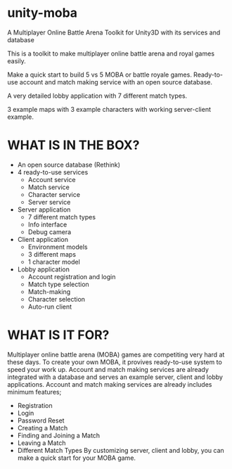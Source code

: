 # unity-moba
A Multiplayer Online Battle Arena Toolkit for Unity3D with its services and database

This is a toolkit to make multiplayer online battle arena and royal games easily.

Make a quick start to build 5 vs 5 MOBA or battle royale games.
Ready-to-use account and match making service with an open source database.

A very detailed lobby application with 7 different match types.

3 example maps with 3 example characters with working server-client example.

# WHAT IS IN THE BOX?
- An open source database (Rethink)
- 4 ready-to-use services
  - Account service
  - Match service
  - Character service
  - Server service
- Server application
  - 7 different match types
  - Info interface
  - Debug camera
- Client application
  - Environment models
  - 3 different maps
  - 1 character model
- Lobby application
  - Account registration and login
  - Match type selection
  - Match-making
  - Character selection
  - Auto-run client

# WHAT IS IT FOR?
Multiplayer online battle arena (MOBA) games are competiting very hard at these days. To
create your own MOBA, it provives ready-to-use system to speed your work up. Account and
match making services are already integrated with a database and serves an example server,
client and lobby applications.
Account and match making services are already includes minimum features;
- Registration
- Login
- Password Reset
- Creating a Match
- Finding and Joining a Match
- Leaving a Match
- Different Match Types
By customizing server, client and lobby, you can make a quick start for your MOBA game.
